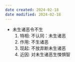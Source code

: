 ```yaml
---
date created: 2024-02-18
date modified: 2024-02-18
---
```

- 未生诸恶令不生
    1. 特相: 不认同：未生诸恶
    2. 作用: 不生诸恶
    3. 现起: 不放弃断未生诸恶
    4. 近因: 对未生诸恶生悚惧智
